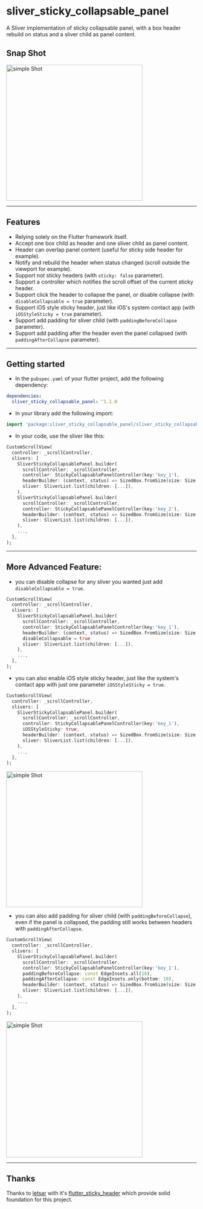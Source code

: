 # sliver_sticky_collapsable_panel

A Sliver implementation of sticky collapsable panel, with a box header rebuild on status and a sliver child as panel content.

## Snap Shot
<img src="https://github.com/techwn/files/blob/main/imgs/sliver_sticky_collapsable_pannel/simple_demo.gif?raw=true" width=360 alt="simple Shot">

---
## Features
* Relying solely on the Flutter framework itself.
* Accept one box child as header and one sliver child as panel content.
* Header can overlap panel content (useful for sticky side header for example).
* Notify and rebuild the header when status changed (scroll outside the viewport for example).
* Support not sticky headers (with `sticky: false` parameter).
* Support a controller which notifies the scroll offset of the current sticky header.
* Support click the header to collapse the panel, or disable collapse (with `disableCollapsable = true` parameter).
* Support iOS style sticky header, just like iOS's system contact app (with `iOSStyleSticky = true` parameter).
* Support add padding for sliver child (with `paddingBeforeCollapse` parameter).
* Support add padding after the header even the panel collapsed (with `paddingAfterCollapse` parameter).

---
## Getting started

* In the `pubspec.yaml` of your flutter project, add the following dependency:

```yaml
dependencies:
  sliver_sticky_collapsable_panel: ^1.1.0
```

* In your library add the following import:

```dart
import 'package:sliver_sticky_collapsable_panel/sliver_sticky_collapsable_panel.dart';
```

* In your code, use the sliver like this:
```dart
CustomScrollView(
  controller: _scrollController,
  slivers: [
    SliverStickyCollapsablePanel.builder(
      scrollController: _scrollController,
      controller: StickyCollapsablePanelController(key:'key_1'),
      headerBuilder: (context, status) => SizedBox.fromSize(size: Size.fromHeight(48)),
      sliver: SliverList.list(children: [...]),
    ),
    SliverStickyCollapsablePanel.builder(
      scrollController: _scrollController,
      controller: StickyCollapsablePanelController(key:'key_2'),
      headerBuilder: (context, status) => SizedBox.fromSize(size: Size.fromHeight(48)),
      sliver: SliverList.list(children: [...]),
    ),
    ...,
  ],
);
```
---
## More Advanced Feature:

* you can disable collapse for any sliver you wanted just add `disableCollapsable = true`.
```dart
CustomScrollView(
  controller: _scrollController,
  slivers: [
    SliverStickyCollapsablePanel.builder(
      scrollController: _scrollController,
      controller: StickyCollapsablePanelController(key:'key_1'),
      headerBuilder: (context, status) => SizedBox.fromSize(size: Size.fromHeight(48)),
      disableCollapsable = true
      sliver: SliverList.list(children: [...]),
    ),
    ...,
  ],
);
```

* you can also enable iOS style sticky header, just like the system's contact app with just one parameter `iOSStyleSticky = true`.
```dart
CustomScrollView(
  controller: _scrollController,
  slivers: [
    SliverStickyCollapsablePanel.builder(
      scrollController: _scrollController,
      controller: StickyCollapsablePanelController(key:'key_1'),
      iOSStyleSticky: true,
      headerBuilder: (context, status) => SizedBox.fromSize(size: Size.fromHeight(48)),
      sliver: SliverList.list(children: [...]),
    ),
    ...,
  ],
);
```
<img src="https://github.com/techwn/files/blob/main/imgs/sliver_sticky_collapsable_pannel/ios_style_sticky.gif?raw=true" width=360 alt="simple Shot">

* you can also add padding for sliver child (with `paddingBeforeCollapse`), even if the panel is collapsed, the padding still works between headers with  `paddingAfterCollapse`.
```dart
CustomScrollView(
  controller: _scrollController,
  slivers: [
    SliverStickyCollapsablePanel.builder(
      scrollController: _scrollController,
      controller: StickyCollapsablePanelController(key:'key_1'),
      paddingBeforeCollapse: const EdgeInsets.all(16),
      paddingAfterCollapse: const EdgeInsets.only(bottom: 10),
      headerBuilder: (context, status) => SizedBox.fromSize(size: Size.fromHeight(48)),
      sliver: SliverList.list(children: [...]),
    ),
    ...,
  ],
);
```
<img src="https://github.com/techwn/files/blob/main/imgs/sliver_sticky_collapsable_pannel/padding.gif?raw=true" width=360 alt="simple Shot">

---
## Thanks

Thanks to [letsar](https://github.com/letsar) with
it's [flutter_sticky_header](https://pub.dev/packages/flutter_sticky_header) which provide solid foundation for this project.